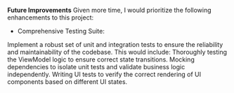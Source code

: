 **Future Improvements**
Given more time, I would prioritize the following enhancements to this project:

- Comprehensive Testing Suite:

Implement a robust set of unit and integration tests to ensure the reliability and maintainability of the codebase. This would include:
Thoroughly testing the ViewModel logic to ensure correct state transitions.
Mocking dependencies to isolate unit tests and validate business logic independently.
Writing UI tests to verify the correct rendering of UI components based on different UI states.
